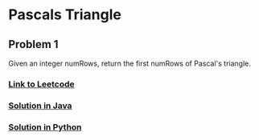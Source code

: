 # Pascals Triangle

## Problem 1

Given an integer numRows, return the first numRows of Pascal's triangle.

### [Link to Leetcode](https://leetcode.com/problems/pascals-triangle/)
### [Solution in Java](Solution.java#L6)
### [Solution in Python](solution.py#L3)

